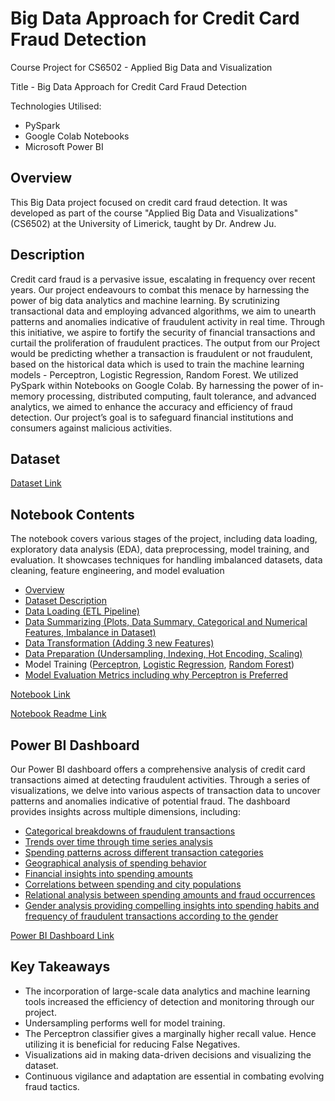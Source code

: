 # Big Data Approach for Credit Card Fraud Detection

Course Project for CS6502 - Applied Big Data and Visualization

Title - Big Data Approach for Credit Card Fraud Detection


Technologies Utilised:
- PySpark
- Google Colab Notebooks
- Microsoft Power BI

## Overview

This Big Data project focused on credit card fraud detection. It was developed as part of the course "Applied Big Data and Visualizations" (CS6502) at the University of Limerick, taught by Dr. Andrew Ju.

## Description

Credit card fraud is a pervasive issue, escalating in frequency over recent years. Our project endeavours to combat this menace by harnessing the power of big data analytics and machine learning. By scrutinizing transactional data and employing advanced algorithms, we aim to unearth patterns and anomalies indicative of fraudulent activity in real time. Through this initiative, we aspire to fortify the security of financial transactions and curtail the proliferation of fraudulent practices. The output from our Project would be predicting whether a transaction is fraudulent or not fraudulent, based on the historical data which is used to train the machine learning models - Perceptron, Logistic Regression, Random Forest. We utilized PySpark within Notebooks on Google Colab. By harnessing the power of in-memory processing, distributed computing, fault tolerance, and advanced analytics, we aimed to enhance the accuracy and efficiency of fraud detection. Our project’s goal is to safeguard financial institutions and consumers against malicious activities.

## Dataset

[Dataset Link](/Dataset/fraud_prediction_data.csv)

## Notebook Contents

The notebook covers various stages of the project, including data loading, exploratory data analysis (EDA), data preprocessing, model training, and evaluation. It showcases techniques for handling imbalanced datasets, data cleaning, feature engineering, and model evaluation

  - [Overview](/Python_Notebook/Notebook_Readme.md#overview)
  - [Dataset Description](/Python_Notebook/Notebook_Readme.md#dataset-description)
  - [Data Loading (ETL Pipeline)](/Python_Notebook/Notebook_Readme.md#loading-the-dataset)
  - [Data Summarizing (Plots, Data Summary, Categorical and Numerical Features, Imbalance in Dataset)](/Python_Notebook/Notebook_Readme.md#exploratory-data-analysis-eda)
  - [Data Transformation (Adding 3 new Features)](/Python_Notebook/Notebook_Readme.md#creating-new-features)
  - [Data Preparation (Undersampling, Indexing, Hot Encoding, Scaling)](/Python_Notebook/Notebook_Readme.md#string-indexing-hot-encoding-and-vector-assembling-of-features-into-1-vector)
  - Model Training ([Perceptron](/Python_Notebook/Notebook_Readme.md#model-training-perceptron), [Logistic Regression](/Python_Notebook/Notebook_Readme.md#model-training-logistic-regression), [Random Forest](/Python_Notebook/Notebook_Readme.md#model-training-random-forest))
  - [Model Evaluation Metrics including why Perceptron is Preferred](/Python_Notebook/Notebook_Readme.md#conclusion) 

[Notebook Link](/Python_Notebook/Big_Data_Project.ipynb)

[Notebook Readme Link](/Python_Notebook/Notebook_Readme.md)

## Power BI Dashboard

Our Power BI dashboard offers a comprehensive analysis of credit card transactions aimed at detecting fraudulent activities. Through a series of visualizations, we delve into various aspects of transaction data to uncover patterns and anomalies indicative of potential fraud. The dashboard provides insights across multiple dimensions, including:

- [Categorical breakdowns of fraudulent transactions](/Power_BI_Visualizations_Dashboard/PowerBIDashboardReadme.md#category-fraud) 
- [Trends over time through time series analysis](/Power_BI_Visualizations_Dashboard/PowerBIDashboardReadme.md#time-series-analysis)
- [Spending patterns across different transaction categories](/Power_BI_Visualizations_Dashboard/PowerBIDashboardReadme.md#categorical-analysis)
- [Geographical analysis of spending behavior](/Power_BI_Visualizations_Dashboard/PowerBIDashboardReadme.md#geographical-analysis)
- [Financial insights into spending amounts](/Power_BI_Visualizations_Dashboard/PowerBIDashboardReadme.md#financial-analysis)
- [Correlations between spending and city populations](/Power_BI_Visualizations_Dashboard/PowerBIDashboardReadme.md#correlation-analysis)
- [Relational analysis between spending amounts and fraud occurrences](/Power_BI_Visualizations_Dashboard/PowerBIDashboardReadme.md#relational-analysis)
- [Gender analysis providing compelling insights into spending habits and frequency of fraudulent transactions according to the gender](/Power_BI_Visualizations_Dashboard/PowerBIDashboardReadme.md#gender-analysis)

[Power BI Dashboard Link](/Power_BI_Visualizations_Dashboard/PowerBIDashboardReadme.md)

## Key Takeaways

- The incorporation of large-scale data analytics and machine learning tools increased the efficiency of detection and monitoring through our project. 
- Undersampling performs well for model training. 
- The Perceptron classifier gives a marginally higher recall value. Hence utilizing it is beneficial for reducing False Negatives. 
- Visualizations aid in making data-driven decisions and visualizing the dataset. 
- Continuous vigilance and adaptation are essential in combating evolving fraud tactics. 
